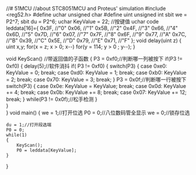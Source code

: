 //# 51MCU
//about STC8051MCU and Proteus' simulation
#include <reg52.h>
#define uchar unsigned char
#define uint  unsigned int
sbit we = P2^7;
sbit du = P2^6;
uchar KeyValue = 22;   //按键值
uchar code leddata[16]={ 
                0x3F,  //"0"
                0x06,  //"1"
                0x5B,  //"2"
                0x4F,  //"3"
                0x66,  //"4"
                0x6D,  //"5"
                0x7D,  //"6"
                0x07,  //"7"
                0x7F,  //"8"
                0x6F,  //"9"
                0x77,  //"A"
                0x7C,  //"B"
                0x39,  //"C"
                0x5E,  //"D"
                0x79,  //"E"
                0x71,  //"F"
                 			    };
void delay(uint z)
{
	uint x,y;
	for(x = z; x > 0; x--)
		for(y = 114; y > 0 ; y--);
}

void KeyScan()	//带返回值的子函数
{
	P3 = 0xf0;//判断哪一列被按下
	if(P3 != 0xf0)
	{
		delay(5);//软件消抖
		if( P3 != 0xf0)
		{
			switch(P3)
			{
				case 0xe0:	KeyValue = 0;	break;
				case 0xd0:	KeyValue = 1;	break;
				case 0xb0:	KeyValue = 2;	break;
				case 0x70:	KeyValue = 3;	break;
			}
			P3 = 0x0f;//判断哪一行被按下
			switch(P3)
			{
				case 0x0e:	KeyValue = KeyValue;	break;
				case 0x0d:	KeyValue += 4;	break;
				case 0x0b:	KeyValue += 8;	break;
				case 0x07:	KeyValue += 12;	break;
			}
			while(P3 != 0x0f);//松手检测
		}			
	}	
}
void main()
{
	we = 1;//打开位选
	P0 = 0;//八位数码管全显示
	we = 0;//锁存位选
	  
	du = 1;//打开段选端
	P0 = 0;
	while(1)
	{
	 	KeyScan();
		P0 = leddata[KeyValue];
	}
}
